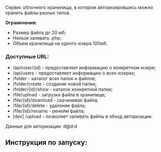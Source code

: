 Сервис облочного хранилища, в котором авторизировшись можно хранить файлы разных типов.

**Ограничения:**
* Размер файла до 20 мб;
* Нельзя заливать .php;
* Объем хранилища на одного юзера 100мб.

### Доступные URL:
* /api/user/{id} - предоставляет информацию о конкретном юзере;
* /api/users - предоставляет информацию о всех юзерах;
* /folder - каталог всех папок и файлов;
* /folder/create - создание новой папки;
* /folder/{id}/show - каталок конкретной папки;
* /file/upload - загрузка файла в хранилище;
* /file/{id}/download - скачинивае файла;
* /file/{id}/delete - удаление файла;
* /file/{id}/rename - ренейм файла;
* [dev] /upload - позволяет заливать файлы в обход авторизации.

Данные для авторизации: d@d:d

## Инструкция по запуску:

